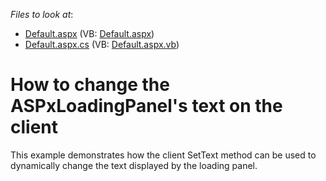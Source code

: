 <!-- default file list -->
*Files to look at*:

* [Default.aspx](./CS/Site/Default.aspx) (VB: [Default.aspx](./VB/Site/Default.aspx))
* [Default.aspx.cs](./CS/Site/Default.aspx.cs) (VB: [Default.aspx.vb](./VB/Site/Default.aspx.vb))
<!-- default file list end -->
# How to change the ASPxLoadingPanel's text on the client


<p>This example demonstrates how the client SetText method can be used to dynamically change the text displayed by the loading panel.</p>

<br/>


